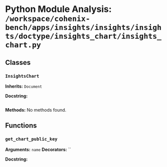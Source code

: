 # Python Module Analysis: `/workspace/cohenix-bench/apps/insights/insights/insights/doctype/insights_chart/insights_chart.py`

## Classes

### `InsightsChart`
**Inherits:** `Document`


**Docstring:**
```

```

**Methods:**
No methods found.




## Functions

### `get_chart_public_key`
**Arguments:** `name`
**Decorators:** ``

**Docstring:**
```

```

